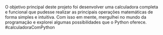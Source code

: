 O objetivo principal deste projeto foi desenvolver uma calculadora completa e funcional que pudesse realizar as principais operações matemáticas de forma simples e intuitiva. 
Com isso em mente, mergulhei no mundo da programação e explorei algumas possibilidades que o Python oferece.
#calculadoraComPython
